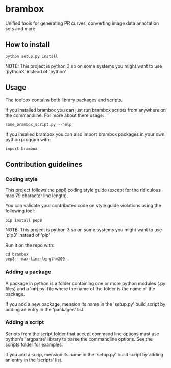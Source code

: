 # brambox

Unified tools for generating PR curves, converting image data annotation sets and more

## How to install

```
python setup.py install
```

NOTE: This project is python 3 so on some systems you might want to use 'python3' instead of 'python'

## Usage

The toolbox contains both library packages and scripts.

If you installed brambox you can just run brambox scripts from anywhere on the commandline.
For more about there usage:

```
some_brambox_script.py --help
```

If you insalled brambox you can also import brambox packages in your own python program with:

```
import brambox
```

## Contribution guidelines

### Coding style

This project follows the [pep8](https://www.python.org/dev/peps/pep-0008/) coding style guide
(except for the ridiculous max 79 character line length).

You can validate your contributed code on style guide violations using the following tool:

```
pip install pep8
```

NOTE: This project is python 3 so on some systems you might want to use 'pip3' instead of 'pip'

Run it on the repo with:

```
cd brambox
pep8 --max-line-length=200 .
```

### Adding a package

A package in python is a folder containing one or more python modules (.py files) and a '__init__.py' file where the name
of the folder is the name of the package.

If you add a new package, mension its name in the 'setup.py' build script by adding an entry in the 'packages' list.

### Adding a script

Scripts from the script folder that accept command line options must use python's 'argparse' library to parse the
commandline options. See the scripts folder for examples.

If you add a scrip, mension its name in the 'setup.py' build script by adding an entry in the 'scripts' list.
